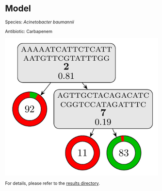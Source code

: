 
# Model

Species: *Acinetobacter baumannii*

Antibiotic: Carbapenem

<a href="./model.pdf"><img src="./model.png" /></a>

For details, please refer to the [results directory](../../../../../results/cart_b/acinetobacter%20baumannii/carbapenem/repeat_2/).

